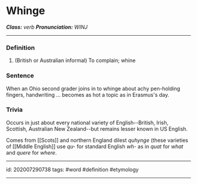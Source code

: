 # Whinge
**_Class:_** *verb*
**_Pronunciation:_** *WINJ*

---

### Definition
1. (British or Australian informal) To complain; whine
### Sentence
When an Ohio second grader joins in to whinge about achy pen-holding fingers, handwriting ... becomes as hot a topic as in Erasmus's day.
### Trivia
Occurs in just about every national variety of English--British, Irish, Scottish, Australian New Zealand--but remains lesser known in US English. 

Comes from [[Scots]] and northern England dilest *quhynge* (these varieties of [[Middle English]] use *qu-* for standard English *wh-* as in *quat* for *what* and *quere* for *where*.

---

id: 202007290738
tags: #word #definition #etymology 

---
